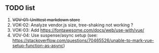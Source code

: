 ## TODO list

1. ~~VOV-01: Unittest markdown store~~
1. VOK-02: Analyze vendor.js size, tree-shaking not working ?
1. VOK-03: Add https://fontawesome.com/docs/web/use-with/vue/
1. VOV-04: Use suspense/async setup (see: https://stackoverflow.com/questions/70465526/unable-to-mark-vue-setup-function-as-async)